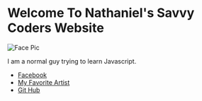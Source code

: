 # Welcome To Nathaniel's Savvy Coders Website

![Face Pic](https://avatars0.githubusercontent.com/u/33047245?s=460&v=4)

I am a normal guy trying to learn Javascript.

* [Facebook](https://www.facebook.com/natejh0721)
* [My Favorite Artist](https://gagadaily.com/)
* [Git Hub](https://github.com/ibn0721)

